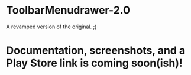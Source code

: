 # ToolbarMenudrawer-2.0
A revamped version of the original. ;)


# Documentation, screenshots, and a Play Store link is coming soon(ish)!
